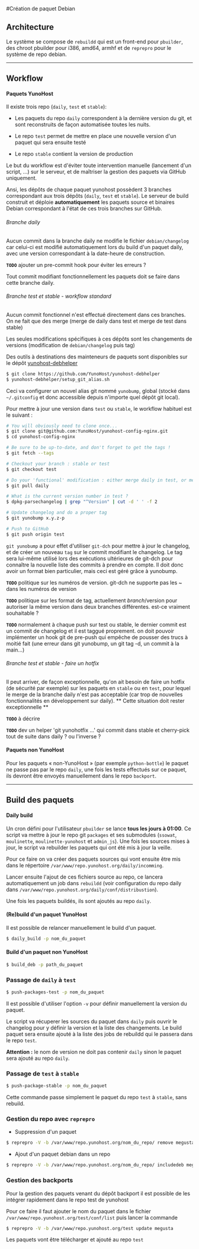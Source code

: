 #Création de paquet Debian

## Architecture
Le système se compose de `rebuildd` qui est un front-end pour `pbuilder`, des chroot pbuilder pour i386, amd64, armhf et de `reprepro` pour le système de repo debian.

---

## Workflow

#### Paquets YunoHost

Il existe trois repo (`daily`, `test` et `stable`):
* Les paquets du repo `daily` correspondent à la dernière version du git, et sont reconstruits de façon automatisée toutes les nuits.

* Le repo `test` permet de mettre en place une nouvelle version d'un paquet qui sera ensuite testé

* Le repo `stable` contient la version de production

Le but du workflow est d'éviter toute intervention manuelle (lancement d'un script, ...) sur le serveur, et de maîtriser la gestion des paquets via GitHub uniquement.

Ansi, les dépôts de chaque paquet yunohost possèdent 3 branches correspondant aux trois dépôts (`daily`, `test` et `stable`). Le serveur de build construit et déploie **automatiquement** les paquets source et binaires Debian correspondant à l'état de ces trois branches sur GitHub.

###### Branche daily

Aucun commit dans la branche daily ne modifie le fichier `debian/changelog` car celui-ci est modifié automatiquement lors du build d'un paquet daily, avec une version correspondant à la date-heure de construction.

**`TODO`** ajouter un pre-commit hook pour éviter les erreurs ?

Tout commit modifiant fonctionnellement les paquets doit se faire dans cette branche daily.

###### Branche test et stable - workflow standard

Aucun commit fonctionnel n'est effectué directement dans ces branches. On ne fait que des merge (merge de daily dans test et merge de test dans stable)

Les seules modifications spécifiques à ces dépôts sont les changements de versions (modification de `debian/changelog` puis tag)

Des outils à destinations des mainteneurs de paquets sont disponibles sur le dépôt [yunohost-debhelper](https://github.com/YunoHost/yunohost-debhelper)
```bash
$ git clone https://github.com/YunoHost/yunohost-debhelper
$ yunohost-debhelper/setup_git_alias.sh
```
Ceci va configurer un nouvel alias git nommé `yunobump`, global (stocké dans `~/.gitconfig` et donc accessible depuis n'importe quel dépôt git local).

Pour mettre à jour une version dans `test` ou `stable`, le workflow habituel est le suivant :
```bash
# You will obviously need to clone once...
$ git clone git@github.com:YunoHost/yunohost-config-nginx.git
$ cd yunohost-config-nginx

# Be sure to be up-to-date, and don't forget to get the tags !
$ git fetch --tags

# Checkout your branch : stable or test
$ git checkout test

# Do your 'functional' modification : either merge daily in test, or merge test in stable
$ git pull daily

# What is the current version number in test ?
$ dpkg-parsechangelog | grep "^Version" | cut -d ' ' -f 2

# Update changelog and do a proper tag
$ git yunobump x.y.z-p

# Push to GitHub
$ git push origin test
```

`git yunobump` a pour effet d'utiliser `git-dch` pour mettre à jour le changelog, et de créer un nouveau `tag` sur le commit modifiant le changelog.
Le tag sera lui-même utilisé lors des exécutions ultérieures de git-dch pour connaître la nouvelle liste des commits à prendre en compte. Il doit donc avoir un format bien particulier, mais ceci est géré grâce à yunobump.

**`TODO`** politique sur les numéros de version. git-dch ne supporte pas les ~ dans les numéros de version

**`TODO`** politique sur les format de tag, actuellement $branch/$version pour autoriser la même version dans deux branches différentes. est-ce vraiment souhaitable ?

**`TODO`** normalement à chaque push sur test ou stable, le dernier commit est un commit de changelog et il est taggué proprement. on doit pouvoir implémenter un hook git de pre-push qui empêche de pousser des trucs à moitié fait (une erreur dans git yunobump, un git tag -d, un commit à la main...)

###### Branche test et stable - faire un hotfix

Il peut arriver, de façon exceptionnelle, qu'on ait besoin de faire un hotfix (de sécurité par exemple) sur les paquets en `stable` ou en `test`, pour lequel le merge de la branche daily n'est pas acceptable (car trop de nouvelles fonctionnalités en développement sur daily).
** Cette situation doit rester exceptionnelle **

**`TODO`** à décrire

**`TODO`** dev un helper 'git yunohotfix ...' qui commit dans stable et cherry-pick tout de suite dans daily ? ou l'inverse ?

#### Paquets non YunoHost

Pour les paquets « non-YunoHost » (par exemple `python-bottle`) le paquet ne passe pas par le repo `daily`, une fois les tests effectués sur ce paquet, ils devront être envoyés manuellement dans le repo `backport`.

---

## Build des paquets

#### Daily build

Un cron défini pour l'utilisateur `pbuilder` se lance **tous les jours à 01:00**. Ce script va mettre à jour le repo git `packages` et ses submodules (`ssowat`, `moulinette`, `moulinette-yunohost` et `admin_js`). 
Une fois les sources mises à jour, le script va rebuilder les paquets qui ont été mis à jour la veille.

Pour ce faire on va créer des paquets sources qui vont ensuite être mis dans le répertoire `/var/www/repo.yunohost.org/daily/incomming`.

Lancer ensuite l'ajout de ces fichiers source au repo, ce lancera automatiquement un job dans `rebuildd` (voir configuration du repo daily dans `/var/www/repo.yunohost.org/daily/conf/distribustion`).

Une fois les paquets buildés, ils sont ajoutés au repo `daily`.


#### (Re)build d'un paquet YunoHost

Il est possible de relancer manuellement le build d'un paquet.

```bash
$ daily_build -p nom_du_paquet
```

#### Build d'un paquet non YunoHost

```bash
$ build_deb -p path_du_paquet
```

### Passage de `daily` à `test`

```bash
$ push-packages-test -p nom_du_paquet
```

Il est possible d'utiliser l'option `-v` pour définir manuellement la version du paquet.

Le script va récuperer les sources du paquet dans `daily` puis ouvrir le changelog pour y définir la version et la liste des changements. Le build paquet sera ensuite ajouté à la liste des jobs de rebuildd qui le passera dans le repo `test`.

**Attention :** le nom de version ne doit pas contenir `daily` sinon le paquet sera ajouté au repo `daily`.


### Passage de `test` à `stable`

```bash
$ push-package-stable -p nom_du_paquet
```

Cette commande passe simplement le paquet du repo `test` à `stable`, sans rebuild.


### Gestion du repo avec `reprepro`

* Suppression d'un paquet
```bash
$ reprepro -V -b /var/www/repo.yunohost.org/nom_du_repo/ remove megusta nom_du_paquet
```

* Ajout d'un paquet debian dans un repo
```bash
$ reprepro -V -b /var/www/repo.yunohost.org/nom_du_repo/ includedeb megusta nom_du_paquet.deb
```

### Gestion des backports
Pour la gestion des paquets venant du dépôt backport il est possible de les intégrer rapidement dans le repo test de yunohost

Pour ce faire il faut ajouter le nom du paquet dans le fichier `/var/www/repo.yunohost.org/test/conf/list` puis lancer la commande 
```bash
$ reprepro -V -b /var/www/repo.yunohost.org/test update megusta
```
Les paquets vont être télécharger et ajouté au repo `test` 

